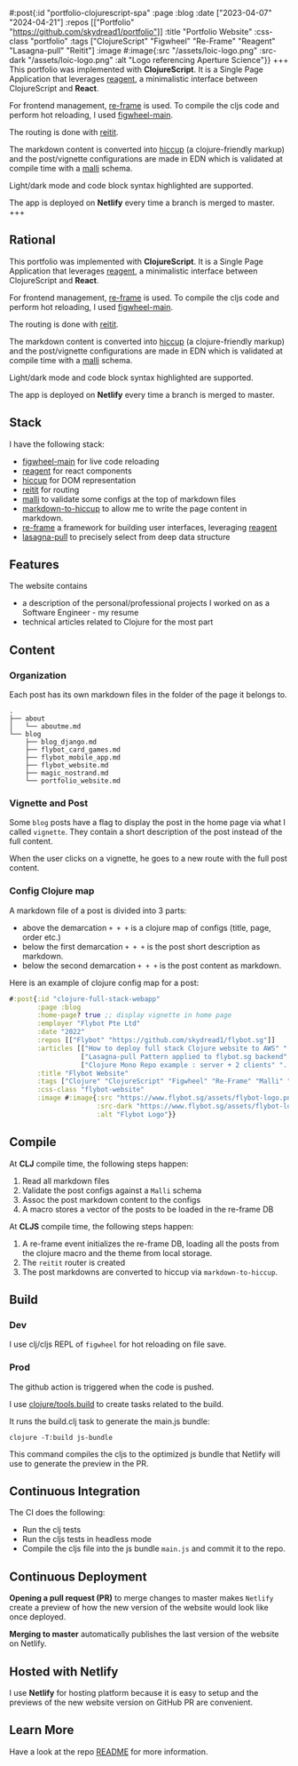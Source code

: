 #:post{:id "portfolio-clojurescript-spa"
       :page :blog
       :date ["2023-04-07" "2024-04-21"]
       :repos [["Portfolio" "https://github.com/skydread1/portfolio"]]
       :title "Portfolio Website"
       :css-class "portfolio"
       :tags ["ClojureScript" "Figwheel" "Re-Frame" "Reagent" "Lasagna-pull" "Reitit"]
       :image #:image{:src "/assets/loic-logo.png"
                      :src-dark "/assets/loic-logo.png"
                      :alt "Logo referencing Aperture Science"}}
+++
This portfolio was implemented with **ClojureScript**. It is a Single Page Application that leverages [reagent](https://github.com/reagent-project/reagent), a minimalistic interface between ClojureScript and **React**.

For frontend management, [re-frame](https://github.com/day8/re-frame) is used. To compile the cljs code and perform hot reloading, I used [figwheel-main](https://figwheel.org/).

The routing is done with [reitit](https://github.com/metosin/reitit).

The markdown content is converted into [hiccup](https://github.com/weavejester/hiccup) (a clojure-friendly markup) and the post/vignette configurations are made in EDN which is validated at compile time with a [malli](https://github.com/metosin/malli) schema.

Light/dark mode and code block syntax highlighted are supported.

The app is deployed on **Netlify** every time a branch is merged to master.
+++
## Rational

This portfolio was implemented with **ClojureScript**. It is a Single Page Application that leverages [reagent](https://github.com/reagent-project/reagent), a minimalistic interface between ClojureScript and **React**.

For frontend management, [re-frame](https://github.com/day8/re-frame) is used. To compile the cljs code and perform hot reloading, I used [figwheel-main](https://figwheel.org/).

The routing is done with [reitit](https://github.com/metosin/reitit).

The markdown content is converted into [hiccup](https://github.com/weavejester/hiccup) (a clojure-friendly markup) and the post/vignette configurations are made in EDN which is validated at compile time with a [malli](https://github.com/metosin/malli) schema.

Light/dark mode and code block syntax highlighted are supported.

The app is deployed on **Netlify** every time a branch is merged to master.

## Stack

I have the following stack:
- [figwheel-main](https://figwheel.org/) for live code reloading
- [reagent](https://github.com/reagent-project/reagent) for react components
- [hiccup](https://github.com/weavejester/hiccup) for DOM representation
- [reitit](https://github.com/metosin/reitit) for routing
- [malli](https://github.com/metosin/malli) to validate some configs at the top of markdown files
- [markdown-to-hiccup](https://github.com/mpcarolin/markdown-to-hiccup) to allow me to write the page content in markdown.
- [re-frame](https://github.com/day8/re-frame) a framework for building user interfaces, leveraging [reagent](https://github.com/reagent-project/reagent)
- [lasagna-pull](https://github.com/flybot-sg/lasagna-pull) to precisely select from deep data structure

## Features

The website contains
- a description of the personal/professional projects I worked on as a Software Engineer - my resume
- technical articles related to Clojure for the most part

## Content

### Organization

Each post has its own markdown files in the folder of the page it belongs to.

```
.
├── about
│   └── aboutme.md
└── blog
    ├── blog_django.md
    ├── flybot_card_games.md
    ├── flybot_mobile_app.md
    ├── flybot_website.md
    ├── magic_nostrand.md
    └── portfolio_website.md
```

### Vignette and Post

Some `blog` posts have a flag to display the post in the home page via what I called `vignette`. They contain a short description of the post instead of the full content.

When the user clicks on a vignette, he goes to a new route with the full post content.

### Config Clojure map

A markdown file of a post is divided into 3 parts:
- above the demarcation `+ + +` is a clojure map of configs (title, page, order etc.)
- below the first demarcation `+ + +` is the post short description as markdown.
- below the second demarcation `+ + +` is the post content as markdown.

Here is an example of clojure config map for a post:

```clojure
#:post{:id "clojure-full-stack-webapp"
       :page :blog
       :home-page? true ;; display vignette in home page
       :employer "Flybot Pte Ltd"
       :date "2022"
       :repos [["Flybot" "https://github.com/skydread1/flybot.sg"]]
       :articles [["How to deploy full stack Clojure website to AWS" "../blog/deploy-clj-app-to-aws"]
                  ["Lasagna-pull Pattern applied to flybot.sg backend" "../blog/lasagna-pull-applied-to-flybot"]
                  ["Clojure Mono Repo example : server + 2 clients" "../blog/clojure-mono-repo"]]
       :title "Flybot Website"
       :tags ["Clojure" "ClojureScript" "Figwheel" "Re-Frame" "Malli" "Lasagna-pull" "Fun-map" "Datalevin" "Reitit"]
       :css-class "flybot-website"
       :image #:image{:src "https://www.flybot.sg/assets/flybot-logo.png"
                      :src-dark "https://www.flybot.sg/assets/flybot-logo.png"
                      :alt "Flybot Logo"}}
```

## Compile

At **CLJ** compile time, the following steps happen:
1. Read all markdown files
2. Validate the post configs against a `Malli` schema
3. Assoc the post markdown content to the configs 
4. A macro stores a vector of the posts to be loaded in the re-frame DB

At **CLJS** compile time, the following steps happen:
1. A re-frame event initializes the re-frame DB, loading all the posts from the clojure macro and the theme from local storage.
2. The `reitit` router is created
3. The post markdowns are converted to hiccup via `markdown-to-hiccup`. 

## Build

### Dev

I use clj/cljs REPL of `figwheel` for hot reloading on file save.

### Prod

The github action is triggered when the code is pushed.

I use [clojure/tools.build](https://github.com/clojure/tools.build) to create tasks related to the build.

It runs the build.clj task to generate the main.js bundle:

```
clojure -T:build js-bundle
```

This command compiles the cljs to the optimized js bundle that Netlify will use to generate the preview in the PR.

## Continuous Integration

The CI does the following:
- Run the clj tests
- Run the cljs tests in headless mode
- Compile the cljs file into the js bundle `main.js` and commit it to the repo.

## Continuous Deployment

**Opening a pull request (PR)** to merge changes to master makes `Netlify` create a preview of how the new version of the website would look like once deployed.

**Merging to master** automatically publishes the last version of the website on Netlify.

## Hosted with Netlify

I use **Netlify** for hosting platform because it is easy to setup and the previews of the new website version on GitHub PR are convenient.

## Learn More

Have a look at the repo [README](https://github.com/skydread1/portfolio/blob/master/README.md) for more information.
